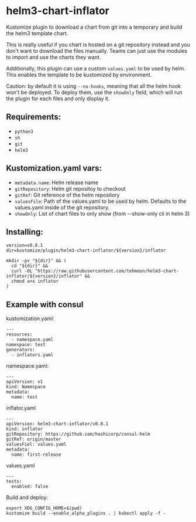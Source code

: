 # helm3-chart-inflator

Kustomize plugin to download a chart from git into a temporary and build the helm3 template chart.

This is really useful if you chart is hosted on a git repository instead and you don't want to download the files manually. Teams can just use the modules to import and use the charts they want.

Additionally, this plugin can use a custom `values.yaml` to be used by helm. This enables the template to be kustomized by environment.

Caution: by default it is using `--no-hooks`, meaning that all the helm hook won't be deployed. To deploy them, use the `showOnly` field, which will run the plugin for each files and only display it.

## Requirements:

   - `python3`
   - `sh`
   - `git`
   - `helm3`

## Kustomization.yaml vars:

  - `metadata.name`: Helm release name
  - `gitRepository`: Helm git repositoy to checkout
  - `gitRef`: Git reference of the helm repository
  - `valuesFile`: Path of the values.yaml to be used by helm. Defaults to the values.yaml inside of the git repository.
  - `showOnly`: List of chart files to only show (from --show-only cli in helm 3)

## Installing:

```
version=v0.0.1
dir=kustomize/plugin/helm3-chart-inflator/${version}/inflator

mkdir -pv "${dir}" && (
  cd "${dir}" &&
  curl -OL "https://raw.githubusercontent.com/tehmoon/helm3-chart-inflator/${version}/inflator" &&
  chmod a+x inflator
) 
```

## Example with consul

kustomization.yaml:

```
---
resources:
  - namespace.yaml
namespace: test
generators:
  - inflators.yaml
```

namespace.yaml:

```
---
apiVersion: v1
kind: Namespace
metadata:
  name: test
```

inflator.yaml

```
---
apiVersion: helm3-chart-inflator/v0.0.1
kind: inflator
gitRepository: https://github.com/hashicorp/consul-helm
gitRef: origin/master
valuesFiel: values.yaml
metadata:
  name: first-release
```

values.yaml

```
---
tests:
  enabled: false
```

Build and deploy:

```
export XDG_CONFIG_HOME=$(pwd)
kustomize build --enable_alpha_plugins . | kubectl apply -f -
```
